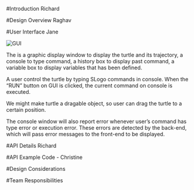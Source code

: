 #Introduction Richard




#Design Overview Raghav




#User Interface Jane

![GUI](https://github.com/duke-compsci308-spring2016/cellsociety_team20/blob/master/Design.md_images/GUI.jpg  "GUI")

The is a graphic display window to display the turtle and its trajectory, a console to type command, a history box to display past command, a variable box to display variables that has been defined.

A user control the turtle by typing SLogo commands in console. When the “RUN” button on GUI is clicked, the current command on console is executed.

We might make turtle a dragable object, so user can drag the turtle to a certain position.

The console window will also report error whenever user’s command has type error or execution error. These errors are detected by the back-end, which will pass error messages to the front-end to be displayed.


#API Details Richard



#API Example Code - Christine 



#Design Considerations 



#Team Responsibilities

